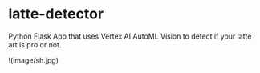 # latte-detector 

Python Flask App that uses Vertex AI AutoML Vision to detect if your latte art is pro or not. 

!(image/sh.jpg)
